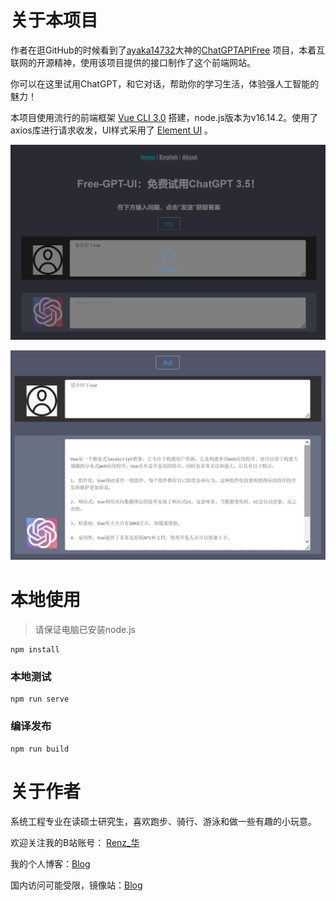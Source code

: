 # 关于本项目

作者在逛GitHub的时候看到了[ayaka14732](https://github.com/ayaka14732)大神的<a href="https://github.com/ayaka14732/ChatGPTAPIFree">ChatGPTAPIFree</a> 项目，本着互联网的开源精神，使用该项目提供的接口制作了这个前端网站。

你可以在这里试用ChatGPT，和它对话，帮助你的学习生活，体验强人工智能的魅力！

本项目使用流行的前端框架 <a href="https://cli.vuejs.org/zh/guide/">Vue CLI 3.0</a> 搭建，node.js版本为v16.14.2。使用了axios库进行请求收发，UI样式采用了 <a href="https://element.eleme.cn">Element UI</a> 。

![intro1](img/image-20230315225228847.png)

![image-20230315225323193](img/image-20230315225323193.png)

# 本地使用

> 请保证电脑已安装node.js

```
npm install
```

### 本地测试
```
npm run serve
```

### 编译发布
```
npm run build
```

# 关于作者

系统工程专业在读硕士研究生，喜欢跑步、骑行、游泳和做一些有趣的小玩意。

欢迎关注我的B站账号： <a href="https://space.bilibili.com/26575098" target="_blank" rel="noopener">Renz_华</a>

我的个人博客：<a href="https://renzehua1998.github.io/" target="_blank" rel="noopener">Blog</a>

国内访问可能受限，镜像站：<a href="https://renzehua.gitee.io/" target="_blank" rel="noopener">Blog</a>

